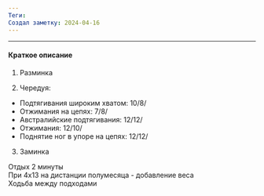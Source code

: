 ```yaml
---
Теги: 
Создал заметку: 2024-04-16
---
```

---
#### Краткое описание

1. Разминка  
  
2. Чередуя:  
- Подтягивания широким хватом: 10/8/  
- Отжимания на цепях: 7/8/  
- Австралийские подтягивания: 12/12/  
- Отжимания: 12/10/  
- Поднятие ног в упоре на цепях: 12/12/  
  
3. Заминка  
  
Отдых 2 минуты  
При 4x13 на дистанции полумесяца - добавление веса  
Ходьба между подходами
